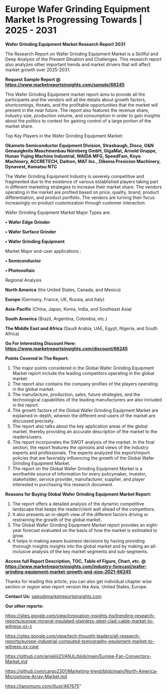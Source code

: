 # Europe Wafer Grinding Equipment Market Is Progressing Towards | 2025 - 2031

<strong>Wafer Grinding Equipment Market Research Report 2031</strong>

The Research Report on Wafer Grinding Equipment Market is a Skillful and Deep Analysis of the Present Situation and Challenges. This research report also analyzes other important trends and market drivers that will affect market growth over 2025-2031.

<strong>Request Sample Report @ <a href=https://www.marketreportsinsights.com/sample/66245>https://www.marketreportsinsights.com/sample/66245</a></strong>

This Wafer Grinding Equipment market report aims to provide all the participants and the vendors will all the details about growth factors, shortcomings, threats, and the profitable opportunities that the market will present in the near future. The report also features the revenue share, industry size, production volume, and consumption in order to gain insights about the politics to contest for gaining control of a large portion of the market share.

Top Key Players in the Wafer Grinding Equipment Market:

<strong>Okamoto Semiconductor Equipment Division, Strasbaugh, Disco, G&N Genauigkeits Maschinenbau Nürnberg GmbH, GigaMat, Arnold Gruppe, Hunan Yujing Machine Industrial, WAIDA MFG, SpeedFam, Koyo Machinery, ACCRETECH, Daitron, MAT Inc., Dikema Presicion Machinery, Dynavest, Komatsu NTC</strong>

The Wafer Grinding Equipment Industry is severely competitive and fragmented due to the existence of various established players taking part in different marketing strategies to increase their market share. The vendors operating in the market are profiled based on price, quality, brand, product differentiation, and product portfolio. The vendors are turning their focus increasingly on product customization through customer interaction.

Wafer Grinding Equipment Market Major Types are:

<strong>• Wafer Edge Grinder

• Wafer Surface Grinder

• Wafer Grinding Equipment</strong>

Market Major end-user applications :

<strong>• Semiconductor

• Photovoltaic</strong>

Regional Analysis

</u><strong><b>North America</b></strong> (the United States, Canada, and Mexico)

<strong><b>Europe </b></strong>(Germany, France, UK, Russia, and Italy)

<strong><b>Asia-Pacific</b></strong> (China, Japan, Korea, India, and Southeast Asia)

<strong><b>South America</b></strong> (Brazil, Argentina, Colombia, etc.)

<strong><b>The Middle East and Africa</b></strong> (Saudi Arabia, UAE, Egypt, Nigeria, and South Africa)

<strong>Go For Interesting Discount Here: <a href=https://www.marketreportsinsights.com/discount/66245>https://www.marketreportsinsights.com/discount/66245</a></strong>

<strong>Points Covered in The Report:</strong>
<ol>
  <li>The major points considered in the Global Wafer Grinding Equipment Market report include the leading competitors operating in the global market.</li>
  <li>The report also contains the company profiles of the players operating in the global market.</li>
  <li>The manufacture, production, sales, future strategies, and the technological capabilities of the leading manufacturers are also included in the report.</li>
  <li>The growth factors of the Global Wafer Grinding Equipment Market are explained in-depth, wherein the different end-users of the market are discussed precisely.</li>
  <li>The report also talks about the key application areas of the global market, thereby providing an accurate description of the market to the readers/users.</li>
  <li>The report incorporates the SWOT analysis of the market. In the final section, the report features the opinions and views of the industry experts and professionals. The experts analyzed the export/import policies that are favorably influencing the growth of the Global Wafer Grinding Equipment Market.</li>
  <li>The report on the Global Wafer Grinding Equipment Market is a worthwhile source of information for every policymaker, investor, stakeholder, service provider, manufacturer, supplier, and player interested in purchasing this research document.</li>
</ol>
<strong>Reasons for Buying Global Wafer Grinding Equipment Market Report:</strong>

<ol>
  <li>The report offers a detailed analysis of the dynamic competitive landscape that keeps the reader/client well ahead of the competitors.</li>
  <li>It also presents an in-depth view of the different factors driving or restraining the growth of the global market.</li>
  <li>The Global Wafer Grinding Equipment Market report provides an eight-year forecast evaluated on the basis of how the market is estimated to grow.</li>
  <li>It helps in making aware business decisions by having providing thorough insights insights into the global market and by making an all-inclusive analysis of the key market segments and sub-segments.</li>
</ol>
<strong>Access full Report Description, TOC, Table of Figure, Chart, etc. @ <a href=https://www.marketreportsinsights.com/industry-forecast/wafer-grinding-equipment-market-growth-and-size-2021-66245>https://www.marketreportsinsights.com/industry-forecast/wafer-grinding-equipment-market-growth-and-size-2021-66245</a></strong>


Thanks for reading this article; you can also get individual chapter wise section or region wise report version like Asia, United States, Europe.

<strong>Contact Us:</strong>
sales@marketreportsinsights.com

<strong>Our other reports:</strong>

<a href=https://sites.google.com/view/innovation-insights-hq/trending-research-reports/europe-mineral-insulated-stainless-steel-clad-cable-market-to-witness-xx-c>https://sites.google.com/view/innovation-insights-hq/trending-research-reports/europe-mineral-insulated-stainless-steel-clad-cable-market-to-witness-xx-c</a>

<a href=https://sites.google.com/view/tech-thought-leaders/all-research-reports/europe-industrial-computed-tomography-equipment-market-to-witness-xx-cagr>https://sites.google.com/view/tech-thought-leaders/all-research-reports/europe-industrial-computed-tomography-equipment-market-to-witness-xx-cagr</a>

<a href=https://github.com/anjaliiii21/ANJL/blob/main/Europe-Fan-Convectors-Market.md>https://github.com/anjaliiii21/ANJL/blob/main/Europe-Fan-Convectors-Market.md</a>

<a href=https://github.com/cargo2301/Marketing-trend/blob/main/North-America-Microphone-Array-Market.md>https://github.com/cargo2301/Marketing-trend/blob/main/North-America-Microphone-Array-Market.md</a>

<a href=https://tanomuno.com/illust/467675>https://tanomuno.com/illust/467675</a>"
